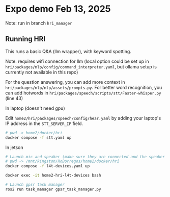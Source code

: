 # Expo demo Feb 13, 2025

Note: run in branch `hri_manager`

## Running HRI

This runs a basic Q&A (llm wrapper), with keyword spotting.

Note: requires wifi connection for llm (local option could be set up in `hri/packages/nlp/config/command_interpreter.yaml`, but ollama setup is currently not available in this repo)

For the question answering, you can add more context in `hri/packages/nlp/nlp/assets/prompts.py`. For better word recognition, you can add hotwords in `hri/packages/speech/scripts/stt/Faster-whisper.py` (line 43)

In laptop (doesn't need gpu)

Edit `home2/hri/packages/speech/config/hear.yaml` by adding your laptop's IP address in the `STT_SERVER_IP` field.

```bash
# pwd -> home2/docker/hri
docker compose -f stt.yaml up
```

In jetson
```bash
# Launch mic and speaker (make sure they are connected and the speaker is turned on)
# pwd -> /mnt/kingston/RoBorregos/home2/docker/hri
docker compose -f l4t-devices.yaml up

docker exec -it home2-hri-l4t-devices bash

# Launch gpsr task manager
ros2 run task_manager gpsr_task_manager.py 
```

